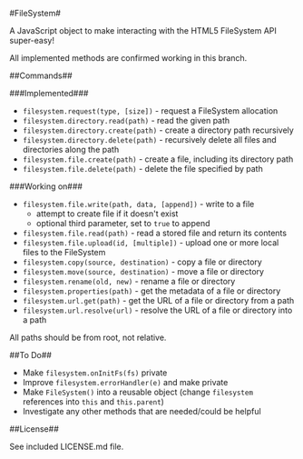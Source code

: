 #FileSystem#

A JavaScript object to make interacting with the HTML5 FileSystem API super-easy!

All implemented methods are confirmed working in this branch.

##Commands##

###Implemented###

* `filesystem.request(type, [size])` - request a FileSystem allocation
* `filesystem.directory.read(path)` - read the given path
* `filesystem.directory.create(path)` - create a directory path recursively
* `filesystem.directory.delete(path)` - recursively delete all files and directories along the path
* `filesystem.file.create(path)` - create a file, including its directory path
* `filesystem.file.delete(path)` - delete the file specified by path

###Working on###

* `filesystem.file.write(path, data, [append])` - write to a file
    * attempt to create file if it doesn't exist
    * optional third parameter, set to `true` to append
* `filesystem.file.read(path)` - read a stored file and return its contents
* `filesystem.file.upload(id, [multiple])` - upload one or more local files to the FileSystem
* `filesystem.copy(source, destination)` - copy a file or directory
* `filesystem.move(source, destination)` - move a file or directory
* `filesystem.rename(old, new)` - rename a file or directory
* `filesystem.properties(path)` - get the metadata of a file or directory
* `filesystem.url.get(path)` - get the URL of a file or directory from a path
* `filesystem.url.resolve(url)` - resolve the URL of a file or directory into a path

All paths should be from root, not relative.

##To Do##

* Make `filesystem.onInitFs(fs)` private
* Improve `filesystem.errorHandler(e)` and make private
* Make `FileSystem()` into a reusable object (change `filesystem` references into `this` and `this.parent`)
* Investigate any other methods that are needed/could be helpful

##License##

See included LICENSE.md file.